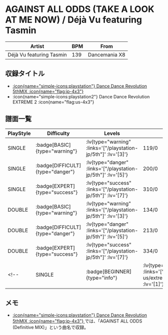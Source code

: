 # AGAINST ALL ODDS (TAKE A LOOK AT ME NOW) / Déjà Vu featuring Tasmin

|Artist|BPM|From|
|------|---|----|
|Déjà Vu featuring Tasmin|139|Dancemania X8|

## 収録タイトル

- [ :icon{name="simple-icons:playstation"} Dance Dance Revolution 5thMIX :icon{name="flag:jp-4x3"} ](/playstation-jp/5th)
- :icon{name="simple-icons:playstation2"} Dance Dance Revolution EXTREME 2 :icon{name="flag:us-4x3"}

## 譜面一覧

|PlayStyle|Difficulty|Levels|Notes|Movie|
|---------|----------|------|-----|-----|
|SINGLE| :badge[BASIC]{type="warning"} | :lv{type="warning" :links='["/playstation-jp/5th"]' :lv='[3]'} |119/0||
|SINGLE| :badge[DIFFICULT]{type="danger"} | :lv{type="danger" :links='["/playstation-jp/5th"]' :lv='[5]'} |200/0||
|SINGLE| :badge[EXPERT]{type="success"} | :lv{type="success" :links='["/playstation-jp/5th"]' :lv='[7]'} |310/0||
|DOUBLE| :badge[BASIC]{type="warning"} | :lv{type="warning" :links='["/playstation-jp/5th"]' :lv='[3]'} |134/0||
|DOUBLE| :badge[DIFFICULT]{type="danger"} | :lv{type="danger" :links='["/playstation-jp/5th"]' :lv='[5]'} |213/0||
|DOUBLE| :badge[EXPERT]{type="success"} | :lv{type="success" :links='["/playstation-jp/5th"]' :lv='[7]'} |334/0||
<!-- |SINGLE| :badge[BEGINNER]{type="info"} | :lv{type="info" :links='["/playstation2-us/extreme2"]' :lv='[1]'} |77/2|| -->

## メモ

- [ :icon{name="simple-icons:playstation"} Dance Dance Revolution 5thMIX :icon{name="flag:jp-4x3"} ](/playstation-jp/5th)では、「AGAINST ALL ODDS (Definitive MIX)」という曲名で収録。
